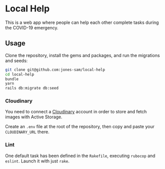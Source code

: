 # Local Help

This is a web app where people can help each other complete tasks during the COVID-19 emergency.

## Usage

Clone the repository, install the gems and packages, and run the migrations and seeds:

```sh
git clone git@github.com:jones-sam/local-help
cd local-help
bundle
yarn
rails db:migrate db:seed
```

### Cloudinary

You need to connect a [Cloudinary](https://cloudinary.com/users/register/free) account in order to store and fetch images with Active Storage.

Create an `.env` file at the root of the repository, then copy and paste your `CLOUDINARY_URL` there.

### Lint

One default task has been defined in the `Rakefile`, executing `rubocop` and `eslint`. Launch it with just `rake`.


